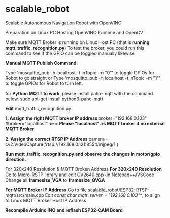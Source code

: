 # scalable_robot
Scalable Autonomous Navigation Robot with OpenVINO

Preparation on Linux PC Hosting OpenVINO Runtime and OpenCV

Make sure MQTT Broker is running on Linux Host PC (that is **running mqtt_traffic_recognition.py**)
To test the broker, you could run this command to see if the GPIO can be toggled manually likewise

**Manual MQTT Publish Command:**

Type 'mosquitto_pub -h localhost -t inTopic -m "0"' to toggle GPIOs for Robot to go straight
or
Type 'mosquitto_pub -h localhost -t inTopic -m "1"' to toggle GPIOs for Robot to turn left. 

for **Python MQTT to work**, please install paho-mqtt with the command below. 
sudo apt-get install python3-paho-mqtt

**Edit** mqtt_traffic_recognition.py

**1. Assign the right MQTT broker IP address**
broker="192.168.0.103" 
#broker="localhost" <=== **Please "localhost" as MQTT broker if no external MQTT Broker**

**2. Assign the correct RTSP IP Address**
camera = cv2.VideoCapture('rtsp://192.168.0.121:8554/mjpeg/1')

**Run mqtt_traffic_recognition.py and observe the changes in motor/gpio direction.**


For 320x240 Resolution & MQTT Broken Address
**For 320x240 Resolution** 
Go to Micro-RSTP library and edit OV2640.cpp (in Notepad++/VSCode
Change all **framesize_VGA** to **framesize_QVGA**

**For MQTT Broker IP Address**
Go to file scalable_robot/ESP32-RTSP-mqtt/src/main.cpp
Edit **const char* mqtt_server = "192.168.0.103"**; to align to Linux MQTT Broker Host IP Address

**Recompile Arduino INO and reflash ESP32-CAM Board**
